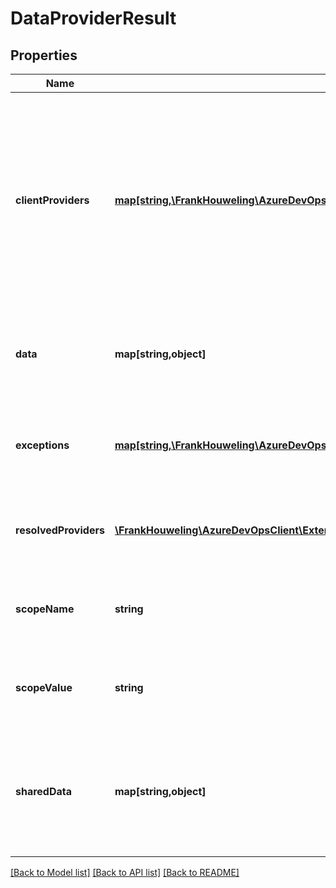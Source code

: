 # DataProviderResult

## Properties
Name | Type | Description | Notes
------------ | ------------- | ------------- | -------------
**clientProviders** | [**map[string,\FrankHouweling\AzureDevOpsClient\ExtensionManagement\Model\ClientDataProviderQuery]**](ClientDataProviderQuery.md) | This is the set of data providers that were requested, but either they were defined as client providers, or as remote providers that failed and may be retried by the client. | [optional] 
**data** | **map[string,object]** | Property bag of data keyed off of the data provider contribution id | [optional] 
**exceptions** | [**map[string,\FrankHouweling\AzureDevOpsClient\ExtensionManagement\Model\DataProviderExceptionDetails]**](DataProviderExceptionDetails.md) | Set of exceptions that occurred resolving the data providers. | [optional] 
**resolvedProviders** | [**\FrankHouweling\AzureDevOpsClient\ExtensionManagement\Model\ResolvedDataProvider[]**](ResolvedDataProvider.md) | List of data providers resolved in the data-provider query | [optional] 
**scopeName** | **string** | Scope name applied to this data provider result. | [optional] 
**scopeValue** | **string** | Scope value applied to this data provider result. | [optional] 
**sharedData** | **map[string,object]** | Property bag of shared data that was contributed to by any of the individual data providers | [optional] 

[[Back to Model list]](../README.md#documentation-for-models) [[Back to API list]](../README.md#documentation-for-api-endpoints) [[Back to README]](../README.md)


